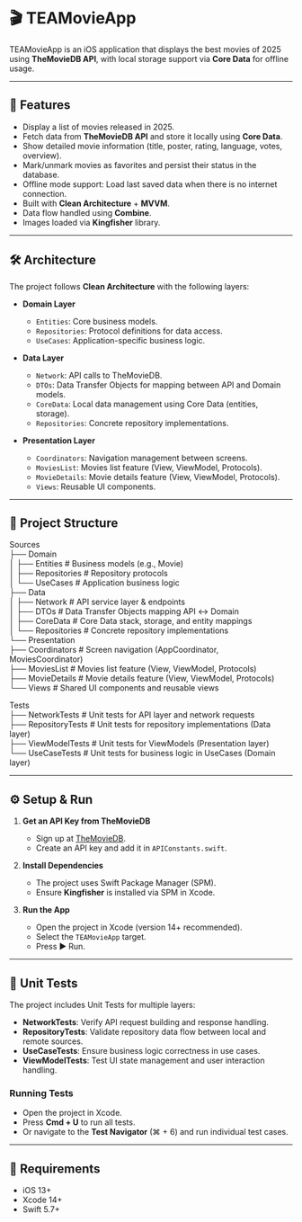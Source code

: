 # 🎬 TEAMovieApp

TEAMovieApp is an iOS application that displays the best movies of 2025 using **TheMovieDB API**, with local storage support via **Core Data** for offline usage.

---

## 📌 Features
- Display a list of movies released in 2025.
- Fetch data from **TheMovieDB API** and store it locally using **Core Data**.
- Show detailed movie information (title, poster, rating, language, votes, overview).
- Mark/unmark movies as favorites and persist their status in the database.
- Offline mode support: Load last saved data when there is no internet connection.
- Built with **Clean Architecture** + **MVVM**.
- Data flow handled using **Combine**.
- Images loaded via **Kingfisher** library.

---

## 🛠 Architecture
The project follows **Clean Architecture** with the following layers:

- **Domain Layer**
  - `Entities`: Core business models.
  - `Repositories`: Protocol definitions for data access.
  - `UseCases`: Application-specific business logic.

- **Data Layer**
  - `Network`: API calls to TheMovieDB.
  - `DTOs`: Data Transfer Objects for mapping between API and Domain models.
  - `CoreData`: Local data management using Core Data (entities, storage).
  - `Repositories`: Concrete repository implementations.

- **Presentation Layer**
  - `Coordinators`: Navigation management between screens.
  - `MoviesList`: Movies list feature (View, ViewModel, Protocols).
  - `MovieDetails`: Movie details feature (View, ViewModel, Protocols).
  - `Views`: Reusable UI components.

---

## 📂 Project Structure

Sources  
 ├── Domain  
 │    ├── Entities               # Business models (e.g., Movie)  
 │    ├── Repositories           # Repository protocols  
 │    └── UseCases               # Application business logic  
 ├── Data  
 │    ├── Network                # API service layer & endpoints  
 │    ├── DTOs                   # Data Transfer Objects mapping API ↔ Domain  
 │    ├── CoreData               # Core Data stack, storage, and entity mappings  
 │    └── Repositories           # Concrete repository implementations  
 └── Presentation  
      ├── Coordinators           # Screen navigation (AppCoordinator, MoviesCoordinator)  
      ├── MoviesList              # Movies list feature (View, ViewModel, Protocols)  
      ├── MovieDetails            # Movie details feature (View, ViewModel, Protocols)  
      └── Views                   # Shared UI components and reusable views  

Tests  
 ├── NetworkTests                 # Unit tests for API layer and network requests  
 ├── RepositoryTests              # Unit tests for repository implementations (Data layer)  
 ├── ViewModelTests                # Unit tests for ViewModels (Presentation layer)  
 └── UseCaseTests                  # Unit tests for business logic in UseCases (Domain layer)  

---

## ⚙️ Setup & Run
1. **Get an API Key from TheMovieDB**
   - Sign up at [TheMovieDB](https://www.themoviedb.org/).
   - Create an API key and add it in `APIConstants.swift`.

2. **Install Dependencies**
   - The project uses Swift Package Manager (SPM).
   - Ensure **Kingfisher** is installed via SPM in Xcode.

3. **Run the App**
   - Open the project in Xcode (version 14+ recommended).
   - Select the `TEAMovieApp` target.
   - Press ▶️ Run.

---

## 🧪 Unit Tests
The project includes Unit Tests for multiple layers:
- **NetworkTests**: Verify API request building and response handling.
- **RepositoryTests**: Validate repository data flow between local and remote sources.
- **UseCaseTests**: Ensure business logic correctness in use cases.
- **ViewModelTests**: Test UI state management and user interaction handling.

### Running Tests
- Open the project in Xcode.
- Press **Cmd + U** to run all tests.
- Or navigate to the **Test Navigator** (⌘ + 6) and run individual test cases.

---

## 📝 Requirements
- iOS 13+
- Xcode 14+
- Swift 5.7+
